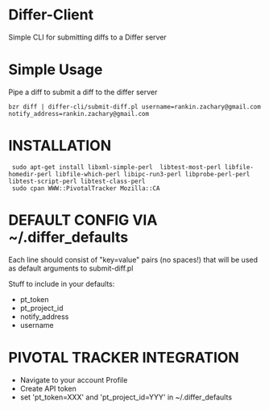 Differ-Client
=============

Simple CLI for submitting diffs to a Differ server

Simple Usage
============

Pipe a diff to submit a diff to the differ server


``bzr diff | differ-cli/submit-diff.pl username=rankin.zachary@gmail.com notify_address=rankin.zachary@gmail.com``

INSTALLATION
============

```
 sudo apt-get install libxml-simple-perl  libtest-most-perl libfile-homedir-perl libfile-which-perl libipc-run3-perl libprobe-perl-perl libtest-script-perl libtest-class-perl
 sudo cpan WWW::PivotalTracker Mozilla::CA
```


DEFAULT CONFIG VIA ~/.differ_defaults
=====================================

Each line should consist of "key=value" pairs (no spaces!) that will be used as default arguments to submit-diff.pl

Stuff to include in your defaults:
 * pt_token
 * pt_project_id
 * notify_address
 * username


PIVOTAL TRACKER INTEGRATION
===========================

 * Navigate to your account Profile
 * Create API token
 * set 'pt_token=XXX' and 'pt_project_id=YYY' in ~/.differ_defaults


